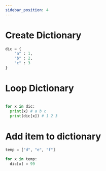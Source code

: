 ```yaml
---
sidebar_position: 4
---
```


# Create Dictionary

```python
dic = {
    "a" : 1,
    "b" : 2,
    "c" : 3
}
```

# Loop Dictionary

```python

for x in dic:
  print(x) # a b c
  print(dic[x]) # 1 2 3

```

# Add item to dictionary

```python
temp = ["d", "e", "f"]

for x in temp:
  dic[x] = 99

```
